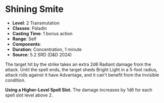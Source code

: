 # Shining Smite

- **Level**: 2 Transmutation
- **Classes**: Paladin
- **Casting Time**: 1 bonus action
- **Range**: Self
- **Components**: 
- **Duration**: Concentration, 1 minute
- **Source**: 5.2 SRD (D&D 2024)

The target hit by the strike takes an extra 2d6 Radiant damage from the attack. Until the spell ends, the target sheds Bright Light in a 5-foot radius, attack rolls against it have Advantage, and it can't benefit from the Invisible condition.

**Using a Higher-Level Spell Slot.** The damage increases by 1d6 for each spell slot level above 2.
